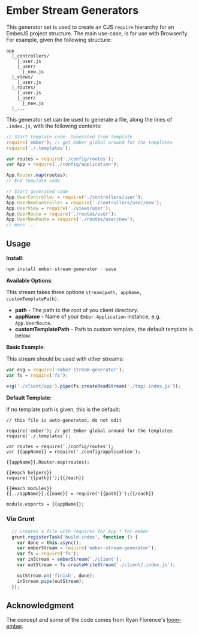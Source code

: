 Ember Stream Generators
==============================

This generator set is used to create an CJS `require` hierarchy for an EmberJS project structure.
The main use-case, is for use with Browserify.  
For example, given the following structure:


```
app
  |_controllers/
    |_user.js
    |_user/
      |_new.js
  |_views/
    |_user.js
  |_routes/
    |_user.js
    |_user/
      |_new.js
  |_...
```

This generator set can be used to generate a file, along the lines of `.index.js`, with the following contents:

```js
// Start template code: Generated from template
require('ember'); // get Ember global around for the templates
require('./.templates');

var routes = require('./config/routes');
var App = require('./config/application');

App.Router.map(routes);
// End template code

// Start generated code
App.UserController = require('./controllers/user');
App.UserNewController = require('./controllers/user/new');
App.UserView = require('./views/user');
App.UserRoute = require('./routes/user');
App.UserNewRoute = require('./routes/user/new');
// more ...
```

## Usage

__Install__:

```js
npm install ember-stream-generator --save
```


__Available Options__:

This stream takes three options `stream(path, appName, customTemplatePath)`.

* __path__ - The path to the root of you client directory.
* __appName__ - Name of your `Ember.Application` instance, e.g. `App.UserRoute`.
* __customTemplatePath__ - Path to custom template, the default template is below.


__Basic Example__:

This stream should be used with other streams:
```js
var esg = require('ember-stream-generator');
var fs = require('fs');

esg('./client/app').pipe(fs.createReadStream('./tmp/.index.js'));
```


__Default Template__: 

If no template path is given, this is the default:

```
// this file is auto-generated, do not edit

require('ember'); // get Ember global around for the templates
require('./.templates');

var routes = require('./config/routes');
var {{appName}} = require('./config/application');

{{appName}}.Router.map(routes);

{{#each helpers}}
require('{{path}}');{{/each}}

{{#each modules}}
{{../appName}}.{{name}} = require('{{path}}');{{/each}}

module.exports = {{appName}};
```


### Via Grunt

```js
  // creates a file with requires for App.* for ember
  grunt.registerTask('build-index', function () {
    var done = this.async();
    var emberStream = require('ember-stream-generator');
    var fs = require('fs');
    var inStream = emberStream('./client');
    var outStream = fs.createWriteStream('./client/.index.js');

    outStream.on('finish', done);
    inStream.pipe(outStream);
  });
```

## Acknowledgment

The concept and some of the code comes from Ryan Florence's [loom-ember][1].

[1]: https://github.com/rpflorence/loom-ember

